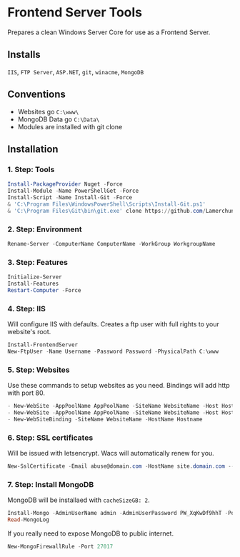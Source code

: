 # Frontend Server Tools

Prepares a clean Windows Server Core for use as a Frontend Server.

## Installs

`IIS`, `FTP Server`, `ASP.NET`, `git`, `winacme`, `MongoDB`

## Conventions

- Websites go `C:\www\`
- MongoDB Data go `C:\Data\`
- Modules are installed with git clone

## Installation

### 1. Step: Tools

```powershell
Install-PackageProvider Nuget -Force
Install-Module -Name PowerShellGet -Force
Install-Script -Name Install-Git -Force
& 'C:\Program Files\WindowsPowerShell\Scripts\Install-Git.ps1'
& 'C:\Program Files\Git\bin\git.exe' clone https://github.com/Lamerchun/Powershell "$([Environment]::GetFolderPath("User"))\Documents\WindowsPowerShell\Modules\Frontend-Server-Tools"
```

### 2. Step: Environment

```powershell
Rename-Server -ComputerName ComputerName -WorkGroup WorkgroupName
```

### 3. Step: Features

```powershell
Initialize-Server
Install-Features
Restart-Computer -Force
```

### 4. Step: IIS

Will configure IIS with defaults. Creates a ftp user with full rights to your website's root.

```powershell
Install-FrontendServer
New-FtpUser -Name Username -Password Password -PhysicalPath C:\www
```

### 5. Step: Websites

Use these commands to setup websites as you need. Bindings will add http with port 80.

```powershell
- New-WebSite -AppPoolName AppPoolName -SiteName WebsiteName -Host Hostname
- New-WebSite -AppPoolName AppPoolName -SiteName WebsiteName -Host Hostname -FolderName FolderName
- New-WebSiteBinding -SiteName WebsiteName -HostName Hostname
```

### 6. Step: SSL certificates

Will be issued with letsencrypt. Wacs will automatically renew for you.

```powershell
New-SslCertificate -Email abuse@domain.com -HostName site.domain.com --PhysicalPath C:\www\Website
```

### 7. Step: Install MongoDB

MongoDB will be installaed with `cacheSizeGB: 2`.

```powershell
Install-Mongo -AdminUserName admin -AdminUserPassword PW_XqKwDf9hhT -Port 27017
Read-MongoLog
```

If you really need to expose MongoDB to public internet.

```powershell
New-MongoFirewallRule -Port 27017
```
